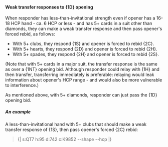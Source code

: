 #### <a name="Weak_transfer_responses_to_1D_opening"> Weak transfer responses to {1D} opening

When responder has less-than-invitational strength even if opener has a 16-18 HCP hand - ca. 6 HCP or less - and has 5+ cards in a suit other than diamonds, they can make a weak transfer response and then pass opener's forced rebid, as follows:

- With 5+ clubs, they respond {1S} and opener is forced to rebid {2C}.
- With 5+ hearts, they respond {2D} and opener is forced to rebid {2H}.
- With 5+ spades, they respond {2H} and opener is forced to rebid {2S}.

(Note that with 5+ cards in a major suit, the transfer response is the same as over a {1NT} opening bid. Although responder could relay with {1H} and then transfer, transferring immediately is preferable: relaying would leak information about opener's HCP range - and would also be more vulnerable to interference.)

As mentioned above, with 5+ diamonds, responder can just pass the {1D} opening bid.

##### An example

A less-than-invitational hand with 5+ clubs that should make a weak transfer response of {1S}, then pass opener's forced {2C} rebid:

> {| s:QT7 h:95 d:742 c:K9852 --shape --hcp |}
